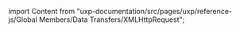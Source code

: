 
import Content from "uxp-documentation/src/pages/uxp/reference-js/Global Members/Data Transfers/XMLHttpRequest";

<Content query="product=photoshop"/>
